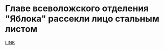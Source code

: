 # Главе всеволожского отделения "Яблока" рассекли лицо стальным листом



[LINK](https://varlamov.ru/2516834.html)